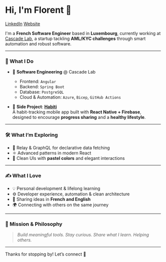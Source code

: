 # Hi, I'm Florent 👋

[LinkedIn](https://www.linkedin.com/in/florent-le-pape-32700a170/)
[Website](https://florent.lepape.me/)


I'm a **French Software Engineer** based in **Luxembourg**, currently working at [Cascade Lab](https://cascade.lu/), a startup tackling **AML/KYC challenges** through smart automation and robust software.

---

### 💼 What I Do  
- 🧠 **Software Engineering** @ Cascade Lab  
  - Frontend: `Angular`  
  - Backend: `Spring Boot`  
  - Database: `PostgreSQL`  
  - Cloud & Automation: `Azure`, `Bicep`, `GitHub Actions`

- 📱 **Side Project**: [**Habiti**](https://habiti.lepape.me/)  
  A habit-tracking mobile app built with **React Native + Firebase**, designed to encourage **progress sharing** and a **healthy lifestyle**.

---

### 🛠️ What I’m Exploring  
- 🔄 Relay & GraphQL for declarative data fetching  
- ⚛️ Advanced patterns in modern React  
- 🎨 Clean UIs with **pastel colors** and elegant interactions  

---

### ✍️ What I Love  
- 💡 Personal development & lifelong learning  
- ⚙️ Developer experience, automation & clean architecture  
- 📝 Sharing ideas in **French and English**  
- 🌍 Connecting with others on the same journey  

---

### 🚀 Mission & Philosophy  

> _Build meaningful tools. Stay curious. Share what I learn. Helping others._  

---

Thanks for stopping by! Let’s connect 🤝  
